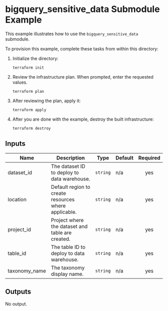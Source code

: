 # bigquery_sensitive_data Submodule Example

This example illustrates how to use the `bigquery_sensitive_data` submodule.

To provision this example, complete these tasks from within this directory:

1. Initialize the directory:
   ```
   terraform init
   ```
1. Review the infrastructure plan. When prompted, enter the requested values.
   ```
   terraform plan
   ```
1. After reviewing the plan, apply it:
   ```
   terraform apply
   ```
1. After you are done with the example, destroy the built infrastructure:
   ```
   terraform destroy
   ```

<!-- BEGINNING OF PRE-COMMIT-TERRAFORM DOCS HOOK -->
## Inputs

| Name | Description | Type | Default | Required |
|------|-------------|------|---------|:--------:|
| dataset\_id | The dataset ID to deploy to data warehouse. | `string` | n/a | yes |
| location | Default region to create resources where applicable. | `string` | n/a | yes |
| project\_id | Project where the dataset and table are created. | `string` | n/a | yes |
| table\_id | The table ID to deploy to data warehouse. | `string` | n/a | yes |
| taxonomy\_name | The taxonomy display name. | `string` | n/a | yes |

## Outputs

No output.

<!-- END OF PRE-COMMIT-TERRAFORM DOCS HOOK -->
